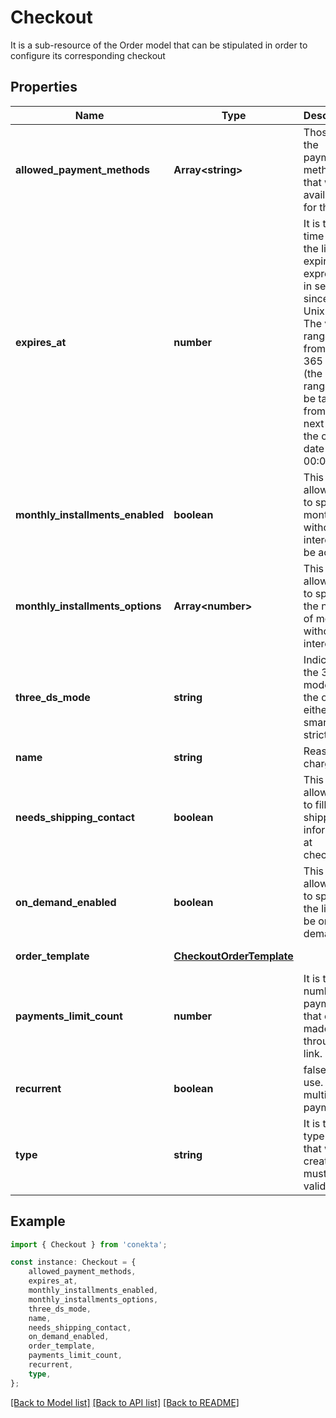# Checkout

It is a sub-resource of the Order model that can be stipulated in order to configure its corresponding checkout

## Properties

Name | Type | Description | Notes
------------ | ------------- | ------------- | -------------
**allowed_payment_methods** | **Array&lt;string&gt;** | Those are the payment methods that will be available for the link | [default to undefined]
**expires_at** | **number** | It is the time when the link will expire. It is expressed in seconds since the Unix epoch. The valid range is from 2 to 365 days (the valid range will be taken from the next day of the creation date at 00:01 hrs)  | [default to undefined]
**monthly_installments_enabled** | **boolean** | This flag allows you to specify if months without interest will be active. | [optional] [default to undefined]
**monthly_installments_options** | **Array&lt;number&gt;** | This field allows you to specify the number of months without interest. | [optional] [default to undefined]
**three_ds_mode** | **string** | Indicates the 3DS2 mode for the order, either smart or strict. | [optional] [default to undefined]
**name** | **string** | Reason for charge | [default to undefined]
**needs_shipping_contact** | **boolean** | This flag allows you to fill in the shipping information at checkout. | [optional] [default to undefined]
**on_demand_enabled** | **boolean** | This flag allows you to specify if the link will be on demand. | [optional] [default to undefined]
**order_template** | [**CheckoutOrderTemplate**](CheckoutOrderTemplate.md) |  | [default to undefined]
**payments_limit_count** | **number** | It is the number of payments that can be made through the link. | [optional] [default to undefined]
**recurrent** | **boolean** | false: single use. true: multiple payments | [default to undefined]
**type** | **string** | It is the type of link that will be created. It must be a valid type. | [default to undefined]

## Example

```typescript
import { Checkout } from 'conekta';

const instance: Checkout = {
    allowed_payment_methods,
    expires_at,
    monthly_installments_enabled,
    monthly_installments_options,
    three_ds_mode,
    name,
    needs_shipping_contact,
    on_demand_enabled,
    order_template,
    payments_limit_count,
    recurrent,
    type,
};
```

[[Back to Model list]](../README.md#documentation-for-models) [[Back to API list]](../README.md#documentation-for-api-endpoints) [[Back to README]](../README.md)
